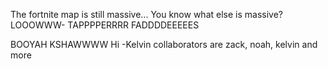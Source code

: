 The fortnite map is still massive...
You know what else is massive?
LOOOWWW-
TAPPPPERRRR FADDDDEEEEES

BOOYAH KSHAWWWW
Hi -Kelvin
collaborators are zack, noah, kelvin and more
